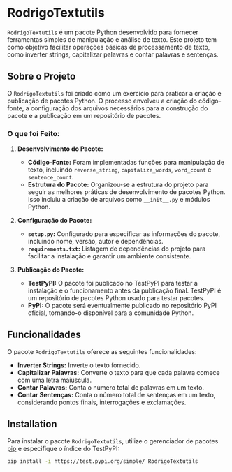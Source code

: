# RodrigoTextutils

`RodrigoTextutils` é um pacote Python desenvolvido para fornecer ferramentas simples de manipulação e análise de texto. Este projeto tem como objetivo facilitar operações básicas de processamento de texto, como inverter strings, capitalizar palavras e contar palavras e sentenças.

## Sobre o Projeto

O `RodrigoTextutils` foi criado como um exercício para praticar a criação e publicação de pacotes Python. O processo envolveu a criação do código-fonte, a configuração dos arquivos necessários para a construção do pacote e a publicação em um repositório de pacotes.

### O que foi Feito:

1. **Desenvolvimento do Pacote:**
   - **Código-Fonte:** Foram implementadas funções para manipulação de texto, incluindo `reverse_string`, `capitalize_words`, `word_count` e `sentence_count`.
   - **Estrutura do Pacote:** Organizou-se a estrutura do projeto para seguir as melhores práticas de desenvolvimento de pacotes Python. Isso incluiu a criação de arquivos como `__init__.py` e módulos Python.

2. **Configuração do Pacote:**
   - **`setup.py`:** Configurado para especificar as informações do pacote, incluindo nome, versão, autor e dependências.
   - **`requirements.txt`:** Listagem de dependências do projeto para facilitar a instalação e garantir um ambiente consistente.

3. **Publicação do Pacote:**
   - **TestPyPI:** O pacote foi publicado no TestPyPI para testar a instalação e o funcionamento antes da publicação final. TestPyPI é um repositório de pacotes Python usado para testar pacotes.
   - **PyPI:** O pacote será eventualmente publicado no repositório PyPI oficial, tornando-o disponível para a comunidade Python.

## Funcionalidades

O pacote `RodrigoTextutils` oferece as seguintes funcionalidades:

- **Inverter Strings:** Inverte o texto fornecido.
- **Capitalizar Palavras:** Converte o texto para que cada palavra comece com uma letra maiúscula.
- **Contar Palavras:** Conta o número total de palavras em um texto.
- **Contar Sentenças:** Conta o número total de sentenças em um texto, considerando pontos finais, interrogações e exclamações.

## Installation

Para instalar o pacote `RodrigoTextutils`, utilize o gerenciador de pacotes [pip](https://pip.pypa.io/en/stable/) e especifique o índice do TestPyPI:

```bash
pip install -i https://test.pypi.org/simple/ RodrigoTextutils
